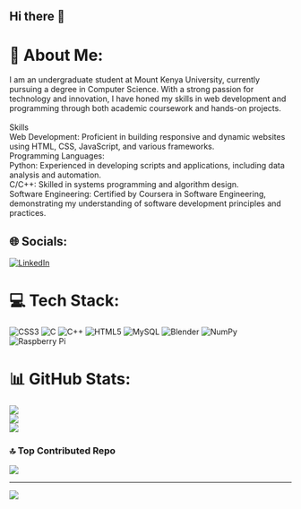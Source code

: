 ## Hi there 👋
# 💫 About Me:
 I am an undergraduate student at Mount Kenya University, currently pursuing a degree in Computer Science. With a strong passion for technology and innovation, I have honed my skills in web development and programming through both academic coursework and hands-on projects.<br><br>Skills<br>Web Development: Proficient in building responsive and dynamic websites using HTML, CSS, JavaScript, and various frameworks.<br>Programming Languages:<br>Python: Experienced in developing scripts and applications, including data analysis and automation.<br>C/C++: Skilled in systems programming and algorithm design.<br>Software Engineering: Certified by Coursera in Software Engineering, demonstrating my understanding of software development principles and practices.


## 🌐 Socials:
[![LinkedIn](https://img.shields.io/badge/LinkedIn-%230077B5.svg?logo=linkedin&logoColor=white)](https://linkedin.com/in/www.linkedin.com/in/peterson-chege-242503305) 

# 💻 Tech Stack:
![CSS3](https://img.shields.io/badge/css3-%231572B6.svg?style=for-the-badge&logo=css3&logoColor=white) ![C](https://img.shields.io/badge/c-%2300599C.svg?style=for-the-badge&logo=c&logoColor=white) ![C++](https://img.shields.io/badge/c++-%2300599C.svg?style=for-the-badge&logo=c%2B%2B&logoColor=white) ![HTML5](https://img.shields.io/badge/html5-%23E34F26.svg?style=for-the-badge&logo=html5&logoColor=white) ![MySQL](https://img.shields.io/badge/mysql-4479A1.svg?style=for-the-badge&logo=mysql&logoColor=white) ![Blender](https://img.shields.io/badge/blender-%23F5792A.svg?style=for-the-badge&logo=blender&logoColor=white) ![NumPy](https://img.shields.io/badge/numpy-%23013243.svg?style=for-the-badge&logo=numpy&logoColor=white) ![Raspberry Pi](https://img.shields.io/badge/-RaspberryPi-C51A4A?style=for-the-badge&logo=Raspberry-Pi)
# 📊 GitHub Stats:
![](https://github-readme-stats.vercel.app/api?username=gmbrl&theme=tokyonight&hide_border=false&include_all_commits=true&count_private=false)<br/>
![](https://github-readme-streak-stats.herokuapp.com/?user=gmbrl&theme=tokyonight&hide_border=false)<br/>
![](https://github-readme-stats.vercel.app/api/top-langs/?username=gmbrl&theme=tokyonight&hide_border=false&include_all_commits=true&count_private=false&layout=compact)

### 🔝 Top Contributed Repo
![](https://github-contributor-stats.vercel.app/api?username=gmbrl&limit=5&theme=dark&combine_all_yearly_contributions=true)

---
[![](https://visitcount.itsvg.in/api?id=gmbrl&icon=0&color=0)](https://visitcount.itsvg.in)

<!-- Proudly created with GPRM ( https://gprm.itsvg.in ) -->
<!--
**gmbrl/gmbrl** is a ✨ _special_ ✨ repository because its `README.md` (this file) appears on your GitHub profile.

Here are some ideas to get you started:

- 🔭 I’m currently working on ...
- 🌱 I’m currently learning ...
- 👯 I’m looking to collaborate on ...
- 🤔 I’m looking for help with ...
- 💬 Ask me about ...
- 📫 How to reach me: ...
- 😄 Pronouns: ...
- ⚡ Fun fact: ...
-->
